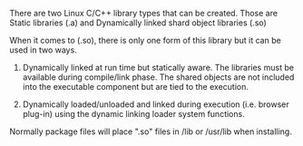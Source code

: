 There are two Linux C/C++ library types that can be created. Those are Static libraries (.a) and Dynamically linked shard object libraries (.so)

When it comes to (.so), there is only one form of this library but it can be used in two ways.

1) Dynamically linked at run time but statically aware. The libraries must be available during compile/link phase. The shared objects are not included into the executable component but are tied to the execution.

2) Dynamically loaded/unloaded and linked during execution (i.e. browser plug-in) using the dynamic linking loader system functions.

Normally package files will place ".so" files in /lib or /usr/lib when installing.
